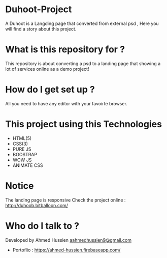 # Duhoot-Project
A Duhoot is a Langding page that converted from external psd , Here you will find a story about this project.

# What is this repository for ? 
This repository is about converting a psd to a landing page that showing a lot of services online as a demo project!
# How do I get set up ? 
All you need to have any editor with your favoirte browser. 

# This project using this Technologies 
* HTML(5)
* CSS(3)
* PURE JS
* BOOSTRAP 
* WOW JS
* ANIMATE CSS
# Notice
The landing page is responsive 
Check the project online : http://duhoob.bitballoon.com/ 

# Who do I talk to ? 
Developed by Ahmed Hussien 
aahmedhussien9@gmail.com
* Portoflio : https://ahmed-hussien.firebaseapp.com/

